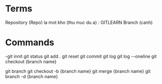 # Terms

Repository (Repo) la mot kho (thu muc du a) : GITLEARN
Branch (canh)
 # Commands

-git innit
git status
git add .
git reset
git commit
git log
git log --oneline
git checkout {branch name}

git branch
git checkout -b {branch name}
git merge {branch name}
git branch -d {branch name}